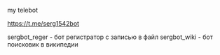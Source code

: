my telebot

https://t.me/serg1542bot

sergbot_reger - бот регистратор с записью в файл
sergbot_wiki - бот поисковик в википедии 